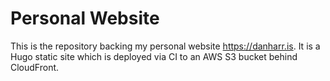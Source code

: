 # Personal Website

This is the repository backing my personal website https://danharr.is. It is
a Hugo static site which is deployed via CI to an AWS S3 bucket behind CloudFront.
